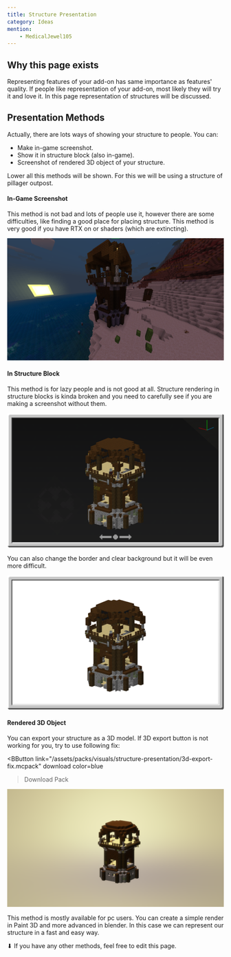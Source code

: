 ```yaml
---
title: Structure Presentation
category: Ideas
mention:
	- MedicalJewel105
---
```


## Why this page exists

Representing features of your add-on has same importance as features' quality. If people like representation of your add-on, most likely they will try it and love it. In this page representation of structures will be discussed.

## Presentation Methods

Actually, there are lots ways of showing your structure to people. You can:

-	Make in-game screenshot.
-	Show it in structure block (also in-game).
-	Screenshot of rendered 3D object of your structure.

Lower all this methods will be shown. For this we will be using a structure of pillager outpost.

#### In-Game Screenshot

This method is not bad and lots of people use it, however there are some difficulties, like finding a good place for placing structure. This method is very good if you have RTX on or shaders (which are extincting).

![](/assets/images/visuals/structure-presentation/in-game.png)

#### In Structure Block

This method is for lazy people and is not good at all. Structure rendering in structure blocks is kinda broken and you need to carefully see if you are making a screenshot without them.

![](/assets/images/visuals/structure-presentation/structure-block-0.png)

You can also change the border and clear background but it will be even more difficult.

![](/assets/images/visuals/structure-presentation/structure-block-1.png)

#### Rendered 3D Object

You can export your structure as a 3D model. If 3D export button is not working for you, try to use following fix:

<BButton
	link="/assets/packs/visuals/structure-presentation/3d-export-fix.mcpack" download
	color=blue
>Download Pack</BButton>

![](/assets/images/visuals/structure-presentation/model-render.png)

This method is mostly available for pc users. You can create a simple render in Paint 3D and more advanced in blender. In this case we can represent our structure in a fast and easy way.

⬇ If you have any other methods, feel free to edit this page.
